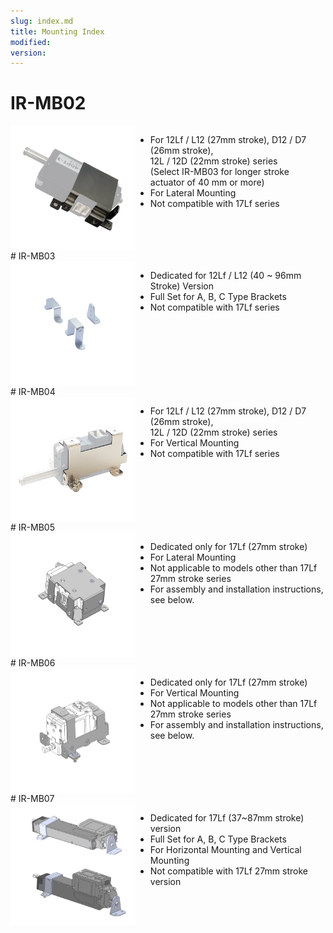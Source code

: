 ```yaml
---
slug: index.md
title: Mounting Index
modified: 
version:
---
```

# IR-MB02

<div style="display:flex">
	<img style="width:200px"src="./mb02.png" />
	<ul>
	<li>For 12Lf / L12 (27mm stroke), D12 / D7 (26mm stroke),  
	    <br>    12L / 12D (22mm stroke) series  
	    <br>    (Select IR-MB03 for longer stroke actuator of 40 mm or more)</li>
	<li>For Lateral Mounting </li>
	<li>Not compatible with 17Lf series </li>
	</ul>
</div>
# IR-MB03
<div style="display:flex">
	<img style="width:200px"src="./mb03.png" />
	<ul>
	<li>Dedicated for 12Lf / L12 (40 ~ 96mm Stroke) Version</li>
	<li>Full Set for A, B, C Type Brackets </li>
	<li>Not compatible with 17Lf series </li>
	</ul>
</div>
# IR-MB04
<div style="display:flex">
	<img style="width:200px"src="./mb04.png" />
	<ul>
	<li>For 12Lf / L12 (27mm stroke), D12 / D7 (26mm stroke),  
		<br>12L / 12D (22mm stroke) series</li>
	<li>For Vertical Mounting </li>
	<li>Not compatible with 17Lf series</li>
	</ul>
</div>
# IR-MB05
<div style="display:flex">
	<img style="width:200px"src="./mb05.png" />
	<ul>
	<li>Dedicated only for 17Lf (27mm stroke)</li>
	<li>For Lateral Mounting </li>
	<li>Not applicable to models other than 17Lf 27mm stroke series</li>
	<li>For assembly and installation instructions, see below.</li>
	</ul>
</div>
# IR-MB06
<div style="display:flex">
	<img style="width:200px"src="./mb06.png" />
	<ul>
	<li>Dedicated only for 17Lf (27mm stroke)</li>
	<li>For Vertical Mounting </li>
	<li>Not applicable to models other than 17Lf 27mm stroke series</li>
	<li>For assembly and installation instructions, see below.</li>
	</ul>
</div>
# IR-MB07
<div style="display:flex">
	<img style="width:200px"src="./mb07.png" />
	<ul>
	<li> Dedicated for 17Lf (37~87mm stroke) version</li>
	<li>Full Set for A, B, C Type Brackets </li>
	<li>For Horizontal Mounting and Vertical Mounting</li>
	<li>Not compatible with 17Lf 27mm stroke version</li>
	</ul>
</div>

